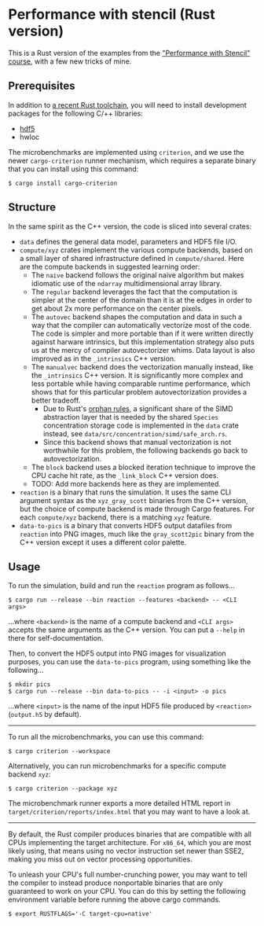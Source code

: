 # Performance with stencil (Rust version)

This is a Rust version of the examples from the ["Performance with Stencil"
course](https://lappweb.in2p3.fr/~paubert/PERFORMANCE_WITH_STENCIL/index.html),
with a few new tricks of mine.

## Prerequisites

In addition to [a recent Rust toolchain](https://www.rust-lang.org/learn/get-started),
you will need to install development packages for the following C/++ libraries:

- [hdf5](https://github.com/aldanor/hdf5-rust#compatibility)
- hwloc

The microbenchmarks are implemented using `criterion`, and we use the newer
`cargo-criterion` runner mechanism, which requires a separate binary that you
can install using this command:

```
$ cargo install cargo-criterion
```

## Structure

In the same spirit as the C++ version, the code is sliced into several crates:

- `data` defines the general data model, parameters and HDF5 file I/O.
- `compute/xyz` crates implement the various compute backends, based on a small
  layer of shared infrastructure defined in `compute/shared`. Here are the
  compute backends in suggested learning order:
    * The `naive` backend follows the original naive algorithm but makes
      idiomatic use of the `ndarray` multidimensional array library.
    * The `regular` backend leverages the fact that the computation is simpler
      at the center of the domain than it is at the edges in order to get about
      2x more performance on the center pixels.
    * The `autovec` backend shapes the computation and data in such a way that
      the compiler can automatically vectorize most of the code. The code is
      simpler and more portable than if it were written directly against harware
      intrinsics, but this implementation strategy also puts us at the mercy of
      compiler autovectorizer whims. Data layout is also improved as in the
      `_intrinsics` C++ version.
    * The `manualvec` backend does the vectorization manually instead, like the
      `_intrinsics` C++ version. It is significantly more complex and less
      portable while having comparable runtime performance, which shows that for
      this particular problem autovectorization provides a better tradeoff.
        * Due to Rust's [orphan rules](https://github.com/Ixrec/rust-orphan-rules),
          a significant share of the SIMD abstraction layer that is needed by
          the shared `Species` concentration storage code is implemented in the
          `data` crate instead, see `data/src/concentration/simd/safe_arch.rs`.
        * Since this backend shows that manual vectorization is not worthwhile
          for this problem, the following backends go back to autovectorization.
    * The `block` backend uses a blocked iteration technique to improve the CPU
      cache hit rate, as the `_link_block` C++ version does.
    * TODO: Add more backends here as they are implemented.
- `reaction` is a binary that runs the simulation. It uses the same CLI argument
  syntax as the `xyz_gray_scott` binaries from the C++ version, but the
  choice of compute backend is made through Cargo features. For each
  `compute/xyz` backend, there is a matching `xyz` feature.
- `data-to-pics` is a binary that converts HDF5 output datafiles from `reaction`
  into PNG images, much like the `gray_scott2pic` binary from the C++ version
  except it uses a different color palette.

## Usage

To run the simulation, build and run the `reaction` program as follows...

```
$ cargo run --release --bin reaction --features <backend> -- <CLI args>
```

...where `<backend>` is the name of a compute backend and `<CLI args>` accepts
the same arguments as the C++ version. You can put a `--help` in there for
self-documentation.

Then, to convert the HDF5 output into PNG images for visualization purposes, you
can use the `data-to-pics` program, using something like the following...

```
$ mkdir pics
$ cargo run --release --bin data-to-pics -- -i <input> -o pics
```

...where `<input>` is the name of the input HDF5 file produced by `<reaction>`
(`output.h5` by default).

---

To run all the microbenchmarks, you can use this command:

```
$ cargo criterion --workspace
```

Alternatively, you can run microbenchmarks for a specific compute backend `xyz`:

```
$ cargo criterion --package xyz
```

The microbenchmark runner exports a more detailed HTML report in
`target/criterion/reports/index.html` that you may want to have a look at.

---

By default, the Rust compiler produces binaries that are compatible with all
CPUs implementing the target architecture. For `x86_64`, which you are most
likely using, that means using no vector instruction set newer than SSE2, making
you miss out on vector processing opportunities.

To unleash your CPU's full number-crunching power, you may want to tell the
compiler to instead produce nonportable binaries that are only guaranteed to
work on your CPU. You can do this by setting the following environment variable
before running the above cargo commands.

```
$ export RUSTFLAGS='-C target-cpu=native'
```

